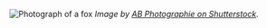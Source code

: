 ![Photograph of a fox](./fox7.jpg)
_Image by [AB Photographie on Shutterstock](https://www.shutterstock.com/image-photo/red-fox-animal-789993919)._
